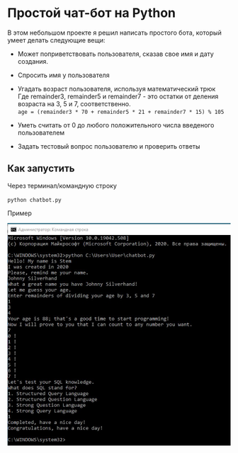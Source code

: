 # Простой чат-бот на Python

В этом небольшом проекте я решил написать простого бота, который умеет делать следующие вещи:

* Может поприветствовать пользователя, сказав свое имя и дату создания.
* Спросить имя у пользователя
* Угадать возраст пользователя, используя математический трюк<br>
Где remainder3, remainder5 и remainder7 - это остатки от деления возраста на 3, 5 и 7, соответственно.<br>
`age = (remainder3 * 70 + remainder5 * 21 + remainder7 * 15) % 105`


*  Уметь считать от 0 до любого положительного числа введеного пользователем
*  Задать тестовый вопрос пользователю и проверить ответы

## Как запустить

Через терминал/командную строку

`python chatbot.py`

Пример

![chatbot](img/test.jpg)
